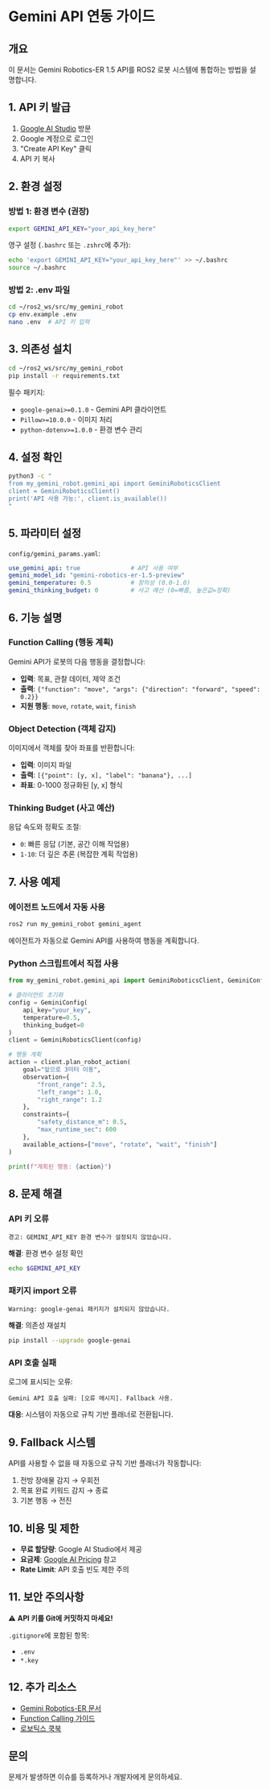 # Gemini API 연동 가이드

## 개요

이 문서는 Gemini Robotics-ER 1.5 API를 ROS2 로봇 시스템에 통합하는 방법을 설명합니다.

## 1. API 키 발급

1. [Google AI Studio](https://aistudio.google.com/apikey) 방문
2. Google 계정으로 로그인
3. "Create API Key" 클릭
4. API 키 복사

## 2. 환경 설정

### 방법 1: 환경 변수 (권장)

```bash
export GEMINI_API_KEY="your_api_key_here"
```

영구 설정 (`.bashrc` 또는 `.zshrc`에 추가):

```bash
echo 'export GEMINI_API_KEY="your_api_key_here"' >> ~/.bashrc
source ~/.bashrc
```

### 방법 2: .env 파일

```bash
cd ~/ros2_ws/src/my_gemini_robot
cp env.example .env
nano .env  # API 키 입력
```

## 3. 의존성 설치

```bash
cd ~/ros2_ws/src/my_gemini_robot
pip install -r requirements.txt
```

필수 패키지:
- `google-genai>=0.1.0` - Gemini API 클라이언트
- `Pillow>=10.0.0` - 이미지 처리
- `python-dotenv>=1.0.0` - 환경 변수 관리

## 4. 설정 확인

```bash
python3 -c "
from my_gemini_robot.gemini_api import GeminiRoboticsClient
client = GeminiRoboticsClient()
print('API 사용 가능:', client.is_available())
"
```

## 5. 파라미터 설정

`config/gemini_params.yaml`:

```yaml
use_gemini_api: true              # API 사용 여부
gemini_model_id: "gemini-robotics-er-1.5-preview"
gemini_temperature: 0.5           # 창의성 (0.0-1.0)
gemini_thinking_budget: 0         # 사고 예산 (0=빠름, 높은값=정확)
```

## 6. 기능 설명

### Function Calling (행동 계획)

Gemini API가 로봇의 다음 행동을 결정합니다:

- **입력**: 목표, 관찰 데이터, 제약 조건
- **출력**: `{"function": "move", "args": {"direction": "forward", "speed": 0.2}}`
- **지원 행동**: `move`, `rotate`, `wait`, `finish`

### Object Detection (객체 감지)

이미지에서 객체를 찾아 좌표를 반환합니다:

- **입력**: 이미지 파일
- **출력**: `[{"point": [y, x], "label": "banana"}, ...]`
- **좌표**: 0-1000 정규화된 [y, x] 형식

### Thinking Budget (사고 예산)

응답 속도와 정확도 조절:

- `0`: 빠른 응답 (기본, 공간 이해 작업용)
- `1-10`: 더 깊은 추론 (복잡한 계획 작업용)

## 7. 사용 예제

### 에이전트 노드에서 자동 사용

```bash
ros2 run my_gemini_robot gemini_agent
```

에이전트가 자동으로 Gemini API를 사용하여 행동을 계획합니다.

### Python 스크립트에서 직접 사용

```python
from my_gemini_robot.gemini_api import GeminiRoboticsClient, GeminiConfig

# 클라이언트 초기화
config = GeminiConfig(
    api_key="your_key",
    temperature=0.5,
    thinking_budget=0
)
client = GeminiRoboticsClient(config)

# 행동 계획
action = client.plan_robot_action(
    goal="앞으로 3미터 이동",
    observation={
        "front_range": 2.5,
        "left_range": 1.0,
        "right_range": 1.2
    },
    constraints={
        "safety_distance_m": 0.5,
        "max_runtime_sec": 600
    },
    available_actions=["move", "rotate", "wait", "finish"]
)

print(f"계획된 행동: {action}")
```

## 8. 문제 해결

### API 키 오류

```
경고: GEMINI_API_KEY 환경 변수가 설정되지 않았습니다.
```

**해결**: 환경 변수 설정 확인

```bash
echo $GEMINI_API_KEY
```

### 패키지 import 오류

```
Warning: google-genai 패키지가 설치되지 않았습니다.
```

**해결**: 의존성 재설치

```bash
pip install --upgrade google-genai
```

### API 호출 실패

로그에 표시되는 오류:

```
Gemini API 호출 실패: [오류 메시지]. Fallback 사용.
```

**대응**: 시스템이 자동으로 규칙 기반 플래너로 전환됩니다.

## 9. Fallback 시스템

API를 사용할 수 없을 때 자동으로 규칙 기반 플래너가 작동합니다:

1. 전방 장애물 감지 → 우회전
2. 목표 완료 키워드 감지 → 종료
3. 기본 행동 → 전진

## 10. 비용 및 제한

- **무료 할당량**: Google AI Studio에서 제공
- **요금제**: [Google AI Pricing](https://ai.google.dev/pricing) 참고
- **Rate Limit**: API 호출 빈도 제한 주의

## 11. 보안 주의사항

⚠️ **API 키를 Git에 커밋하지 마세요!**

`.gitignore`에 포함된 항목:
- `.env`
- `*.key`

## 12. 추가 리소스

- [Gemini Robotics-ER 문서](https://ai.google.dev/gemini-api/docs/robotics)
- [Function Calling 가이드](https://ai.google.dev/gemini-api/docs/function-calling)
- [로보틱스 쿡북](https://github.com/google-gemini/gemini-api-cookbook)

## 문의

문제가 발생하면 이슈를 등록하거나 개발자에게 문의하세요.

